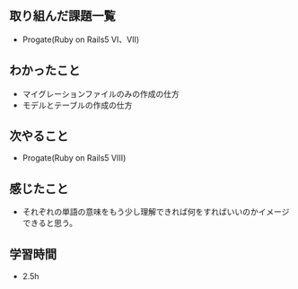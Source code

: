 ## 取り組んだ課題一覧
- Progate(Ruby on Rails5 Ⅵ、Ⅶ)        
## わかったこと
- マイグレーションファイルのみの作成の仕方
- モデルとテーブルの作成の仕方
## 次やること
- Progate(Ruby on Rails5 Ⅷ) 
## 感じたこと
- それぞれの単語の意味をもう少し理解できれば何をすればいいのかイメージできると思う。    
## 学習時間
- 2.5h
